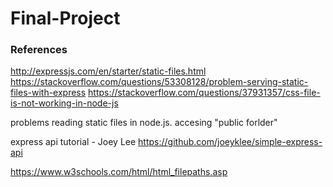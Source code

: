 # Final-Project
### References
http://expressjs.com/en/starter/static-files.html
https://stackoverflow.com/questions/53308128/problem-serving-static-files-with-express
https://stackoverflow.com/questions/37931357/css-file-is-not-working-in-node-js

problems reading static files in node.js. accesing "public forlder"

express api tutorial - Joey Lee https://github.com/joeyklee/simple-express-api

https://www.w3schools.com/html/html_filepaths.asp
 
